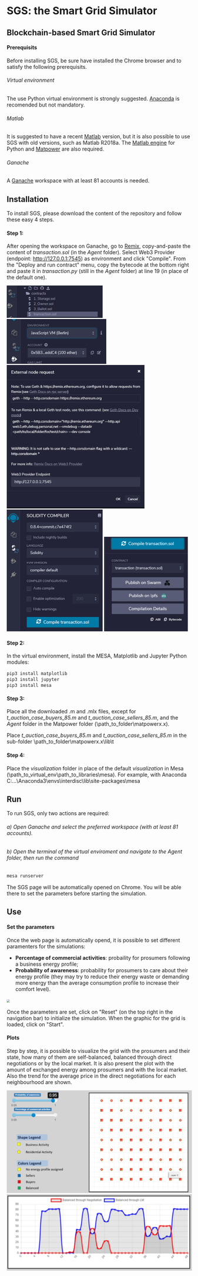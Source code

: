 # SGS: the Smart Grid Simulator

## Blockchain-based Smart Grid Simulator

#### Prerequisits
Before installing SGS, be sure have installed the Chrome browser and to satisfy the following prerequisits.

###### Virtual environment
The use Python virtual environment is strongly suggested. [Anaconda][] is recomended but not mandatory.

###### Matlab
It is suggested to have a recent [Matlab][] version, but it is also possible to use SGS with old versions, such as Matlab R2018a. The [Matlab engine][] for Python and [Matpower][] are also required.

###### Ganache
A [Ganache][] workspace with at least 81 accounts is needed.


## Installation

To install SGS, please download the content of the repository and follow these easy 4 steps.

#### Step 1:
After opening the workspace on Ganache, go to [Remix][], copy-and-paste the content of *transaction.sol* (in the *Agent* folder). Select Web3 Provider (endpoint: http://127.0.0.1:7545) as environment and click "Compile". From the "Deploy and run contract" menu, copy the bytecode at the bottom right and paste it in *transaction.py* (still in the *Agent* folder) at line 19 (in place of the default one).

<img src="https://github.com/lau175/SmartGridSimulator/blob/main/images4readme/rmx1.PNG" style="zoom:50%" />
<img src="https://github.com/lau175/SmartGridSimulator/blob/main/images4readme/rmx2.PNG" style="zoom:50%" />
<img src="https://github.com/lau175/SmartGridSimulator/blob/main/images4readme/rmx3.PNG" style="zoom:50%" />
<img src="https://github.com/lau175/SmartGridSimulator/blob/main/images4readme/rmx4.PNG" style="zoom:50%" />
<img src="https://github.com/lau175/SmartGridSimulator/blob/main/images4readme/rmx5.PNG" style="zoom:50%" />



#### Step 2:
In the virtual environment, install the MESA, Matplotlib and Jupyter Python modules:
```typescrip
pip3 install matplotlib
pip3 install jupyter
pip3 install mesa
```

#### Step 3:
Place all the downloaded .m and .mlx files, except for *t_auction_case_buyers_85.m* and *t_auction_case_sellers_85.m*, and the *Agent* folder in the Matpower folder (\path_to_folder\matpowerx.x).

Place *t_auction_case_buyers_85.m* and *t_auction_case_sellers_85.m* in the sub-folder \path_to_folder\matpowerx.x\lib\t


#### Step 4:
Place the *visualization* folder in place of the default *visualization* in Mesa (\path_to_virtual_env\path_to_libraries\mesa).
For example, with Anaconda C:\...\Anaconda3\envs\interdisc\lib\site-packages\mesa


## Run
To run SGS, only two actions are required:

###### a) Open Ganache and select the preferred workspace (with at least 81 accounts).
###### b) Open the terminal of the virtual enviroment and navigate to the *Agent* folder, then run the command
```typescript
mesa runserver
```
The SGS page will be automatically opened on Chrome. You will be able there to set the parameters before starting the simulation.


## Use

#### Set the parameters
Once the web page is automatically opend, it is possible to set different paramenters for the simulations:
- **Percentage of commercial activities**: probaility for prosumers following a business energy profile;
- **Probability of awareness**: probability for prosumers to care about their energy profile (they may try to reduce their energy waste or demanding more energy than the average consumption profile to increase their comfort level).

<img src="https://github.com/lau175/SmartGridSimulator/blob/main/images4readme/sliders.PNG" style="zoom:50%" />

Once the parameters are set, click on "Reset" (on the top right in the navigation bar) to initialize the simulation. When the graphic for the grid is loaded, click on "Start".


#### Plots

Step by step, it is possible to visualize the grid with the prosumers and their state, how many of them are self-balanced, balanced through direct negotiations or by the local market.
It is also present the plot with the amount of exchanged energy among prosumers and with the local market.
Also the trend for the average price in the direct negotiations for each neighbourhood are shown.

<img src="https://github.com/lau175/SmartGridSimulator/blob/main/images4readme/grid.PNG" style="zoom:50%" />
<img src="https://github.com/lau175/SmartGridSimulator/blob/main/images4readme/graph.PNG" />



[Anaconda]: https://www.anaconda.com/products/individual
[Matlab]: https://it.mathworks.com/help/install/
[Matlab engine]: https://it.mathworks.com/help/matlab/matlab_external/get-started-with-matlab-engine-for-python.html
[Matpower]: https://matpower.org/
[Ganache]: https://stackoverflow.com
[Remix]: https://remix.ethereum.org/#optimize=false&runs=200&evmVersion=null&version=soljson-v0.8.4+commit.c7e474f2.js
